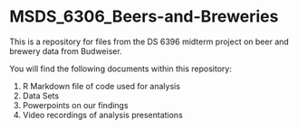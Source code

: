 # MSDS_6306_Beers-and-Breweries

This is a repository for files from the DS 6396 midterm project on beer and brewery data from Budweiser. 

You will find the following documents within this repository:
1. R Markdown file of code used for analysis
2. Data Sets
3. Powerpoints on our findings
4. Video recordings of analysis presentations
